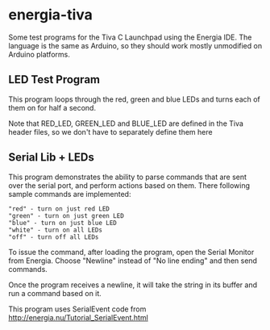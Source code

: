 energia-tiva
============

Some test programs for the Tiva C Launchpad using the Energia IDE.  The language 
is the same as Arduino, so they should work mostly unmodified on Arduino platforms.

LED Test Program
----------------
 
  This program loops through the red, green and blue LEDs and turns
  each of them on for half a second.

  Note that RED_LED, GREEN_LED and BLUE_LED are defined in the Tiva
  header files, so we don't have to separately define them here

Serial Lib + LEDs
-----------------
  
  This program demonstrates the ability to parse commands that are sent over 
  the serial port, and perform actions based on them.  There following sample
  commands are implemented:
  
    "red" - turn on just red LED
    "green" - turn on just green LED
    "blue" - turn on just blue LED
    "white" - turn on all LEDs
    "off" - turn off all LEDs
  
  To issue the command, after loading the program, open the Serial Monitor from
  Energia.  Choose "Newline" instead of "No line ending" and then send commands.
  
  Once the program receives a newline, it will take the string in its buffer
  and run a command based on it.
  
  This program uses SerialEvent code from http://energia.nu/Tutorial_SerialEvent.html
